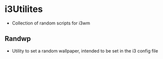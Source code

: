 # i3Utilites

- Collection of random scripts for i3wm

## Randwp
 - Utility to set a random wallpaper, intended to be set in the i3 config file